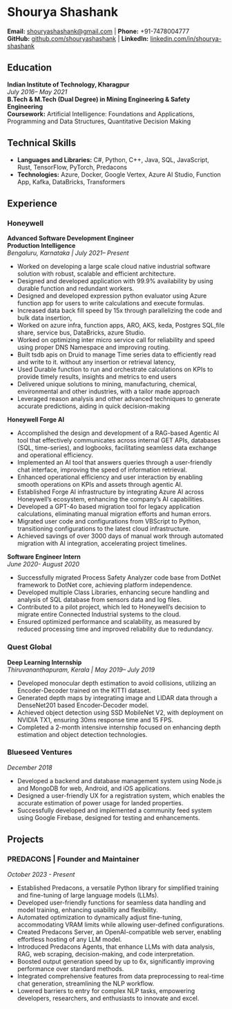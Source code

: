 # Shourya Shashank

**Email:** shouryashashank@gmail.com | **Phone:** +91-7478004777  
**GitHub:** [github.com/shouryashashank](https://github.com/shouryashashank) | **LinkedIn:** [linkedin.com/in/shourya-shashank](https://linkedin.com/in/shourya-shashank)

## Education

**Indian Institute of Technology, Kharagpur**  
*July 2016– May 2021*  
**B.Tech & M.Tech (Dual Degree) in Mining Engineering & Safety Engineering**  
**Coursework:** Artificial Intelligence: Foundations and Applications, Programming and Data Structures, Quantitative Decision Making

## Technical Skills

- **Languages and Libraries:** C#, Python, C++, Java, SQL, JavaScript, Rust, TensorFlow, PyTorch, Predacons
- **Technologies:** Azure, Docker, Google Vertex, Azure AI Studio, Function App, Kafka, DataBricks, Transformers

## Experience

### Honeywell  
**Advanced Software Development Engineer**  
**Production Intelligence**  
*Bengaluru, Karnataka | July 2021– Present*

- Worked on developing a large scale cloud native industrial software solution with robust, scalable and efficient architecture.
- Designed and developed application with 99.9\% availability by using durable function and redundant workers.
- Designed and developed expression python evaluator using Azure function app for users to write calculations and execute formulas.
- Increased data back fill speed by 15x through parallelizing the code and bulk data insertion,
- Worked on azure infra, function apps, ARO, AKS, keda, Postgres SQL,file share, service bus, DataBricks, azure Studio. 
- Worked on optimizing inter micro service call for reliability and speed using proper DNS Namespace and improving routing.
- Built tsdb apis on Druid to manage Time series data to efficiently read and write to it. without any insertion or retrieval latency,
- Used Durable function to run and orchestrate calculations on KPIs to provide timely results, insights and metrics to end users
- Delivered unique solutions to mining, manufacturing, chemical, environmental and other industries, with a tailor made approach
- Leveraged reason analysis and other advanced techniques to generate accurate predictions, aiding in quick decision-making
                    

**Honeywell Forge AI**

- Accomplished the design and development of a RAG-based Agentic AI tool that effectively communicates across internal GET APIs, databases (SQL, time-series), and logbooks, facilitating seamless data exchange and operational efficiency.
- Implemented an AI tool that answers queries through a user-friendly chat interface, improving the speed of information retrieval.
- Enhanced operational efficiency and user interaction by enabling smooth operations on KPIs and assets through agentic AI.
- Established Forge AI infrastructure by integrating Azure AI across Honeywell’s ecosystem, enhancing the company’s AI capabilities.
- Developed a GPT-4o based migration tool for legacy application calculations, eliminating manual migration efforts and human errors.
- Migrated user code and configurations from VBScript to Python, transitioning configurations to the latest cloud infrastructure.
- Achieved savings of over 3000 days of manual work through automated migration with AI integration, accelerating project timelines.

**Software Engineer Intern**  
*June 2020- August 2020*

- Successfully migrated Process Safety Analyzer code base from DotNet framework to DotNet core, achieving platform independence.
- Developed multiple Class Libraries, enhancing secure handling and analysis of SQL database from sensors data and log files.
- Contributed to a pilot project, which led to Honeywell’s decision to migrate entire Connected Industrial systems to the cloud.
- Ensured optimized performance and scalability, as measured by reduced processing time and improved reliability due to redundancy.

### Quest Global  
**Deep Learning Internship**  
*Thiruvananthapuram, Kerala | May 2019– July 2019*

- Developed monocular depth estimation to avoid collisions, utilizing an Encoder-Decoder trained on the KITTI dataset.
- Generated depth maps by integrating image and LIDAR data through a DenseNet201 based Encoder-Decoder model.
- Achieved object detection using SSD MobileNet V2, with deployment on NVIDIA TX1, ensuring 30ms response time and 15 FPS.
- Completed a 2-month intensive internship focused on enhancing depth estimation and object detection technologies.

### Blueseed Ventures  
*December 2018*

- Developed a backend and database management system using Node.js and MongoDB for web, Android, and iOS applications.
- Designed a user-friendly UX for a registration system, which enables the accurate estimation of power usage for landed properties.
- Successfully developed and implemented a community feed system using Google Firebase, designed for testing and enhancements.

## Projects

### PREDACONS | Founder and Maintainer  
*October 2023 - Present*

- Established Predacons, a versatile Python library for simplified training and fine-tuning of large language models (LLMs).
- Developed user-friendly functions for seamless data handling and model training, enhancing usability and flexibility.
- Automated optimization to dynamically adjust fine-tuning, accommodating VRAM limits while allowing user-defined configurations.
- Created Predacons Server, an OpenAI-compatible web server, enabling effortless hosting of any LLM model.
- Introduced Predacons Agents, that enhance LLMs with data analysis, RAG, web scraping, decision-making, and code interpretation.
- Boosted output generation speed by up to 6x, significantly improving performance over standard methods.
- Integrated comprehensive features from data preprocessing to real-time chat generation, streamlining the NLP workflow.
- Lowered barriers to entry for complex NLP tasks, empowering developers, researchers, and enthusiasts to innovate and excel.
